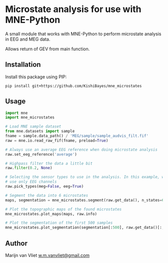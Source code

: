 # Microstate analysis for use with MNE-Python

A small module that works with MNE-Python to perform microstate analysis in EEG
and MEG data.

Allows return of GEV from main function.


## Installation

Install this package using PIP:

```
pip install git+https://github.com/KishiBayes/mne_microstates
```


## Usage

```python
import mne
import mne_microstates

# Load MNE sample dataset
from mne.datasets import sample
fname = sample.data_path() / 'MEG/sample/sample_audvis_filt.fif'
raw = mne.io.read_raw_fif(fname, preload=True)

# Always use an average EEG reference when doing microstate analysis
raw.set_eeg_reference('average')

# Highpass filter the data a little bit
raw.filter(0.2, None)

# Selecting the sensor types to use in the analysis. In this example, we
# use only EEG channels
raw.pick_types(meg=False, eeg=True)

# Segment the data into 6 microstates
maps, segmentation = mne_microstates.segment(raw.get_data(), n_states=6)

# Plot the topographic maps of the found microstates
mne_microstates.plot_maps(maps, raw.info)

# Plot the segmentation of the first 500 samples
mne_microstates.plot_segmentation(segmentation[:500], raw.get_data()[:, :500], raw.times[:500])
```

## Author
Marijn van Vliet <w.m.vanvliet@gmail.com>
